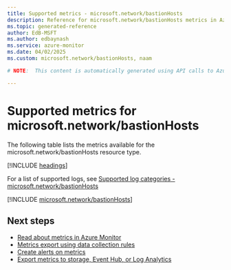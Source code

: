 ```yaml
---
title: Supported metrics - microsoft.network/bastionHosts
description: Reference for microsoft.network/bastionHosts metrics in Azure Monitor.
ms.topic: generated-reference
author: EdB-MSFT
ms.author: edbaynash
ms.service: azure-monitor
ms.date: 04/02/2025
ms.custom: microsoft.network/bastionHosts, naam

# NOTE:  This content is automatically generated using API calls to Azure. Any edits made on these files will be overwritten in the next run of the script. 

---
```


  
# Supported metrics for microsoft.network/bastionHosts
  
The following table lists the metrics available for the microsoft.network/bastionHosts resource type.  
  
  
[!INCLUDE [headings](~/reusable-content/ce-skilling/azure/includes/azure-monitor/reference/metrics/metrics-headings.md)]  
  
  
  
For a list of supported logs, see [Supported log categories - microsoft.network/bastionHosts](../supported-logs/microsoft-network-bastionhosts-logs.md)  
  
 

[!INCLUDE [microsoft.network/bastionHosts](~/reusable-content/ce-skilling/azure/includes/azure-monitor/reference/metrics/microsoft-network-bastionhosts-metrics-include.md)]  



## Next steps

- [Read about metrics in Azure Monitor](/azure/azure-monitor/data-platform)
- [Metrics export using data collection rules](/azure/azure-monitor/essentials/data-collection-metrics)
- [Create alerts on metrics](/azure/azure-monitor/alerts/alerts-overview)
- [Export metrics to storage, Event Hub, or Log Analytics](/azure/azure-monitor/essentials/platform-logs-overview)
